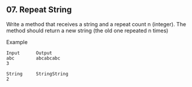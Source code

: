 ## 07. Repeat String

Write a method that receives a string and a repeat count n (integer). The method should return a new string (the old one repeated n times)

Example

```
Input	   Output
abc        abcabcabc
3

String     StringString
2	
```
